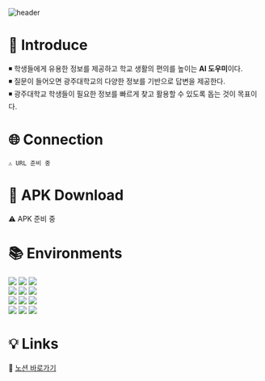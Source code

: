 ![header](https://capsule-render.vercel.app/api?type=venom&color=074e2e&height=200&section=header&text=GU%20Bot&fontSize=45&fontColor=ffffff)
# 📝 Introduce
◾ 학생들에게 유용한 정보를 제공하고 학교 생활의 편의를 높이는 **AI 도우미**이다.  
◾ 질문이 들어오면 광주대학교의 다양한 정보를 기반으로 답변을 제공한다.  
◾ 광주대학교 학생들이 필요한 정보를 빠르게 찾고 활용할 수 있도록 돕는 것이 목표이다.
# 🌐 Connection
    ⚠️ URL 준비 중
# 📱 APK Download
⚠️ APK 준비 중
# 📚 Environments  
<div align=left>  
  <img src="https://img.shields.io/badge/html5-E34F26?style=for-the-badge&logo=html5&logoColor=white"> 
  <img src="https://img.shields.io/badge/css3-1572B6?style=for-the-badge&logo=css3&logoColor=white"> 
  <img src="https://img.shields.io/badge/javascript-F7DF1E?style=for-the-badge&logo=javascript&logoColor=black"> 
  <br>

  <img src="https://img.shields.io/badge/linux-FCC624?style=for-the-badge&logo=linux&logoColor=black"> 
  <img src="https://img.shields.io/badge/mysql-4479A1?style=for-the-badge&logo=mysql&logoColor=white"> 
  <img src="https://img.shields.io/badge/meta_llama_3-0467DF?style=for-the-badge&logo=meta&logoColor=white"> 
  <br>

  <img src="https://img.shields.io/badge/react-61DAFB?style=for-the-badge&logo=react&logoColor=black"> 
  <img src="https://img.shields.io/badge/react_native-61DAFB?style=for-the-badge&logo=react&logoColor=black"> 
  <img src="https://img.shields.io/badge/spring-6DB33F?style=for-the-badge&logo=spring&logoColor=white"> 
  <br>
  
  <img src="https://img.shields.io/badge/github-181717?style=for-the-badge&logo=github&logoColor=white">
  <img src="https://img.shields.io/badge/git-F05032?style=for-the-badge&logo=git&logoColor=white">  
  <a href='https://www.notion.so/ea582f54100d4384aa9473572ab7e46f'><img src="https://img.shields.io/badge/notion-000000?style=for-the-badge&logo=notion&logoColor=white"></a>
  <br>
</div>
  
# 💡 Links
🔗 [노션 바로가기](https://www.notion.so/134dbc6b2dc88080ae3df3fba85b21f8)  
